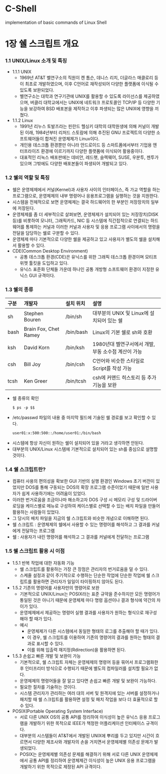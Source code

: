 # C-Shell
implementation of basic commands of Linux Shell

# 1장 쉘 스크립트 개요

### 1.1 UNIX/Linux 소개 및 특징

- 1.1.1 UNIX
    - 1969년 AT&T 벨연구소의 직원이 켄 톰슨, 데니스 리치, 더글라스 매클로리 등이 최초로 개발하였으며, 이후 C언어로 재작성되어 다양한 플랫폼에 이식될 수 있도록 보완되었다.
    - 벨연구소는 대학과 연구기관에 UNIX를 활용할 수 있도록 라이선스를 제공하였으며, 버클리 대학교에서는 UNIX에 네트워크 프로토콜인 TCP/IP 등 다양한 기능을 보강하여 BSD 배포본을 제작하고 이후 파생되는 많은 UNIX에 영향을 끼쳤다.
- 1.1.2 Linux
    - 1991년 리누스 토발즈라는 핀란드 헬싱키 대학의 대학원생에 의해 커널이 개발된 이래, 1984년부터 리처드 스토람에 의해 추진된 GNU 프로젝트의 다양한 소프트웨어들이 합쳐진 운영체제가 Linux이다.
    - 개인용 데스크톱 환경뿐만 아니라 안드로이드 등 스마트폼에서부터 기업용 엔터프라이즈 환경에 이르기까지 다양한 플랫폼에 이식되어 활용중이다.
    - 대표적인 리눅스 배포판에는 데비안, 레드햇, 슬렉웨어, SUSE, 우분투, 젠투가 있으며 그밖에도 다양한 배포본들이 파생되어 개발되고 있다.

### 1.2 쉘의 역할 및 특징

- 쉘은 운영체제에서 커널(Kernel)과 사용자 사이의 인터페이스, 즉 가교 역할을 하는 프로그램으로, 운영체제의 내부 명령어나 응용프로그램을 실행하는 것을 지원한다.
- 시스템을 전체적으로 보면 운영체제는 결국 하드웨어의 한 부분인 저장장치의 일부에 저장된다.
- 운영체제를 좀 더 세부적으로 살펴보면, 운영체제가 설치되어 있는 저장장치(DISK 등)를 비롯하여 모니터, 그래픽카드, NIC 등 시스템에 직간접적으로 연결되는 하드웨어를 통제하는 커널과 이러한 커널과 사용자 및 응용 프로그램 사이에서의 명령을 전달을 담당하는 쉘로 구분할 수 있다.
- 운영체제 마다 기본적으로 다양한 쉘을 제공하고 있고 사용자가 별도의 쉘을 설치해서 활용할 수 있다.
- CDE(Common Desktop Environment)
    - 공통 데스크톱 환경(CDE)은 유닉스를 위한 그래픽 데스크톱 환경이며 모티프 위젯 툴킷을 도입하고 있다.
    - 유닉스 표준화 단체들 가운데 하나인 공통 개방형 소프트웨어 환경이 지정한 유닉스 GUI 규격이다.

### 1.3 쉘의 종류

|구분|개발자|설치 위치|설명|
|:---|:---|:---|:---|
|sh|Stephen Bouren|/bin/sh|대부분의 UNIX 및 Linux에 설치되어 있는 쉘|
|bash|Brain Fox, Chet Ramey|/bin/bash|Linux의 기본 쉘로 sh와 호환|
|ksh|David Korn|/bin/ksh|1980년대 벨연구서에서 개발, 부동 소수점 계산이 가능|
|csh|Bill Joy|/bin/csh|C언어와 비슷한 스타일로 Script를 작성 가능|
|tcsh|Ken Greer|/bin/tcsh|csh에 커맨드 히스토리 등 추가 기능을 보완|

- 쉘 종류의 확인
    ```
    $ ps -p $$
    ```
- /etc/passwd 파일의 내용 중 마지막 필드에 기술된 쉘 경로를 보고 확인할 수 있다.
    ```
    user01:x:500:500::/home/user01:/bin/bash
    ```
- 시스템에 항상 자신이 원하는 쉘이 설치되어 있을 거라고 생각하면 안된다.
- 대부분의 UNIX/Linux 시스템에 기본적으로 설치되어 있는 sh를 중심으로 설명할 것이다.

### 1.4 쉘 스크립트란?

- 컴퓨터 사용의 편의성을 확보한 GUI 기반의 실행 환경인 Windows 초기 버전이 있었지만 DOS를 통해 구동되는 DOS의 확장 프로그램 수준이었기 때문에 일반 사용자가 쉽게 사용하기에는 어려움이 있었다.
- 이러한 번거로움을 조금이나마 해소하고자 DOS 구성 시 메모리 구성 및 드라이버 로딩을 케이스별로 메뉴로 구성하여 케이스별로 선택할 수 있는 배치 파일을 만들어 활용하는 사람들이 있었다.
- 그 당시의 배치 파일을 지금의 쉘 스크립트와 비슷한 개념으로 이해하면 된다.
- 쉘 스크립트 : 운영체제의 쉘에서 사용할 수 있는 명령어를 해석하고 그 결과를 커널에게 전달하는 프로그램
- 쉘 : 사용자가 내린 명령어를 해석하고 그 결과를 커널에게 전달하는 프로그램

### 1.5 쉘 스크립트 활용 시 이점

- 1.5.1 반복 작업에 대한 자동화 기능
    - 쉘 스크립트를 활용하는 가장 큰 장점은 관리자의 번거로움을 덜 수 있다.
    - 스케줄 설정과 같이 주기적으로 수행하는 단순한 작업에 단순한 작업에 쉘 스크립트를 활용하면 관리자가 일일이 타이핑하지 않아도 된다.
- 1.5.2 기존의 명령어를 사용자만의 명령어로 보완
    - 기본적으로 UNIX/Linux는 POSIX라는 표준 규약을 준수하지만 모든 명령어가 통일된 것은 아니기 때문에 운영체제 마다 명령 옵션이나 결과 형식에 약간의 차이가 있다.
    - 운영체제에서 제공하는 명령어 실행 결과를 사용자가 원하는 형식으로 재구성해야 할 때가 있다.
    - 예시
        - 운영체제가 다른 시스템에서 동일한 형태의 로그를 추출해야 할 때가 있다.
        - 이 경우, 쉘 스크립트를 이용하여 기존의 명령어의 결과를 원하는 형태의 결과로 표시할 수 있다.
        - 이를 위해 입출력 재지정(Rdirection)을 활용하면 된다.
- 1.5.3 손쉽고 빠른 개발 및 보완이 가능
    - 기본적으로, 쉘 스크립트 자체는 운영체제의 명령어 등을 묶어서 프로그램화한 후 인터프리터 방식으로 수행되기 때문에 별도의 컴파일러를 설치할 필요가 없다.
    - 운영체제의 명령어들을 잘 알고 있다면 손쉽고 빠른 개발 및 보완이 가능하다.
    - 필요한 절차를 기술하는 것이다.
    - 시스템 관리자가 관리하는 여러 대의 서버 및 원격지에 있는 서버를 설정하거나 패치할 때 쉘 스크립트를 활용하면 설정 및 패치 작업을 보다 더 효율적으로 할 수 있다.
- POSIX(Portable Operating System Interface)
    - 서로 다른 UNIX OS의 공통 API를 정리하여 이식성이 높은 유닉스 응용 프로그램을 개발하기 위한 목적으로 IEEE가 책정한 어플리케이션 인터페이스 규격이다.
    - 대부분의 시스템들이 AT&T에서 개발된 UNIX에 뿌리를 두고 있지만 시간이 흐르면서 다양한 제조사와 개발자의 손을 거치면서 운영체제별 의존성 문제가 발생되었다.
    - POSIX는 운영체제별 의존성 문제를 해결하기 위해 서로 다른 UNIX 운영체제에서 공통 API를 정리하여 운영체제간 이식성이 높은 UNIX 응용 프로그램을 개발하기 위한 목적으로 제정된 API 규격이다.
